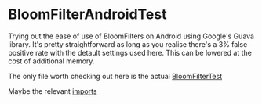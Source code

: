 # BloomFilterAndroidTest
Trying out the ease of use of BloomFilters on Android using Google's Guava library. It's pretty straightforward as long as you realise there's a 3% false positive rate with the detault settings used here. This can be lowered at the cost of additional memory.

The only file worth checking out here is the actual [BloomFilterTest](app/src/test/java/com/aniketkadam/bloomfilterexperiment/BloomFilterTest.kt)

Maybe the relevant [imports](app/build.gradle#L34)
